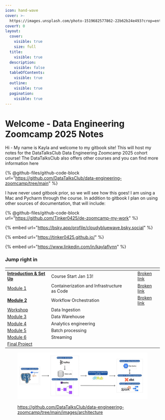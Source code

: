 ```yaml
---
icon: hand-wave
cover: >-
  https://images.unsplash.com/photo-1519682577862-22b62b24e493?crop=entropy&cs=srgb&fm=jpg&ixid=M3wxOTcwMjR8MHwxfHNlYXJjaHwzfHxib29rJTIwY29mZmVlfGVufDB8fHx8MTczNjgxODE0M3ww&ixlib=rb-4.0.3&q=85
coverY: 0
layout:
  cover:
    visible: true
    size: full
  title:
    visible: true
  description:
    visible: false
  tableOfContents:
    visible: true
  outline:
    visible: true
  pagination:
    visible: true
---
```


# Welcome - Data Engineering Zoomcamp 2025 Notes

Hi - My name is Kayla and welcome to my gitbook site! This will host my notes for the DataTalksClub Data Engineering Zoomcamp 2025 cohort course! The DataTalksClub also offers other courses and you can find more information here

{% @github-files/github-code-block url="https://github.com/DataTalksClub/data-engineering-zoomcamp/tree/main" %}

I have never used gitbook prior, so we will see how this goes! I am using a Mac and Pycharm through the course. In addition to gitbook I plan on using other sources of documentation, that will include:

{% @github-files/github-code-block url="https://github.com/Tinker0425/de-zoomcamp-my-work" %}

{% embed url="https://bsky.app/profile/cloudybluewave.bsky.social" %}

{% embed url="https://tinker0425.github.io/" %}

{% embed url="https://www.linkedin.com/in/kaylaflynn" %}

### Jump right in

<table data-view="cards"><thead><tr><th></th><th></th><th data-hidden data-card-cover data-type="files"></th><th data-hidden></th><th data-hidden data-card-target data-type="content-ref"></th></tr></thead><tbody><tr><td><a href="introduction/introduction-and-set-up/"><strong>Introduction &#x26; Set Up</strong></a></td><td>Course Start Jan 13!</td><td></td><td></td><td><a href="broken-reference">Broken link</a></td></tr><tr><td><a href="module-1/introduction-to-module-1.md">Module 1</a></td><td>Containerization and Infrastructure as Code</td><td></td><td></td><td><a href="broken-reference">Broken link</a></td></tr><tr><td><a href="module-2/introduction-to-module-2.md"><strong>Module 2</strong></a></td><td>Workflow Orchestration</td><td></td><td></td><td><a href="broken-reference">Broken link</a></td></tr><tr><td><a href="broken-reference">Workshop</a></td><td>Data Ingestion</td><td></td><td></td><td></td></tr><tr><td><a href="module-3/introduction-to-module-3.md">Module 3</a></td><td>Data Warehouse</td><td></td><td></td><td></td></tr><tr><td><a href="module-4/introduction-to-module-4.md">Module 4</a></td><td>Analytics engineering</td><td></td><td></td><td></td></tr><tr><td><a href="module-5/introduction-to-module-5.md">Module 5</a></td><td>Batch processing</td><td></td><td></td><td></td></tr><tr><td><a href="module-6/introduction-to-module-6.md">Module 6</a></td><td>Streaming</td><td></td><td></td><td></td></tr><tr><td><a href="broken-reference">Final Project</a></td><td></td><td></td><td></td><td></td></tr></tbody></table>

<figure><img src=".gitbook/assets/arch_v4_workshops (1).jpg" alt=""><figcaption><p><a href="https://github.com/DataTalksClub/data-engineering-zoomcamp/tree/main/images/architecture">https://github.com/DataTalksClub/data-engineering-zoomcamp/tree/main/images/architecture</a></p></figcaption></figure>
